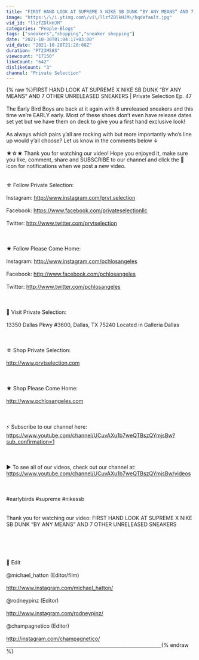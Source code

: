 ```yaml
---
title: "FIRST HAND LOOK AT SUPREME X NIKE SB DUNK “BY ANY MEANS” AND 7 OTHER UNRELEASED SNEAKERS"
image: "https:\/\/i.ytimg.com\/vi\/llzfZDlkHJM\/hqdefault.jpg"
vid_id: "llzfZDlkHJM"
categories: "People-Blogs"
tags: ["sneakers","shopping","sneaker shopping"]
date: "2021-10-30T01:04:17+03:00"
vid_date: "2021-10-28T21:20:08Z"
duration: "PT23M58S"
viewcount: "17150"
likeCount: "642"
dislikeCount: "3"
channel: "Private Selection"
---
```

{% raw %}FIRST HAND LOOK AT SUPREME X NIKE SB DUNK “BY ANY MEANS” AND 7 OTHER UNRELEASED SNEAKERS | Private Selection Ep. 47<br /><br />The Early Bird Boys are back at it again with 8 unreleased sneakers and this time we’re EARLY early. Most of these shoes don’t even have release dates set yet but we have them on deck to give you a first hand exclusive look!<br /><br />As always which pairs y’all are rocking with but more importantly who’s line up would y’all choose? Let us know in the comments below ↓<br /><br />★☆★ Thank you for watching our video! Hope you enjoyed it, make sure you like, comment, share and SUBSCRIBE to our channel and click the 🔔 icon for notifications when we post a new video.<br /><br /><br />☆ Follow Private Selection:<br /><br />Instagram: <a rel="nofollow" target="blank" href="http://www.instagram.com/prvt.selection">http://www.instagram.com/prvt.selection</a><br /><br />Facebook: <a rel="nofollow" target="blank" href="https://www.facebook.com/privateselectionllc">https://www.facebook.com/privateselectionllc</a><br /><br />Twitter: <a rel="nofollow" target="blank" href="http://www.twitter.com/prvtselection">http://www.twitter.com/prvtselection</a><br /><br /><br /><br />★ Follow Please Come Home:<br /><br />Instagram: <a rel="nofollow" target="blank" href="http://www.instagram.com/pchlosangeles">http://www.instagram.com/pchlosangeles</a><br /><br />Facebook: <a rel="nofollow" target="blank" href="http://www.facebook.com/pchlosangeles">http://www.facebook.com/pchlosangeles</a><br /><br />Twitter: <a rel="nofollow" target="blank" href="http://www.twitter.com/pchlosangeles">http://www.twitter.com/pchlosangeles</a><br /><br /><br /><br />🚗 Visit Private Selection:<br /><br />13350 Dallas Pkwy #3600, Dallas, TX 75240 Located in Galleria Dallas<br /><br /><br /><br />☆ Shop Private Selection:<br /><br /><a rel="nofollow" target="blank" href="http://www.prvtselection.com">http://www.prvtselection.com</a><br /><br /><br /><br />★ Shop Please Come Home:<br /><br /><a rel="nofollow" target="blank" href="http://www.pchlosangeles.com">http://www.pchlosangeles.com</a><br /><br /><br /><br />⚡️ Subscribe to our channel here: <a rel="nofollow" target="blank" href="https://www.youtube.com/channel/UCuvAXu1b7weQTBszQYmjsBw?sub_confirmation=1">https://www.youtube.com/channel/UCuvAXu1b7weQTBszQYmjsBw?sub_confirmation=1</a><br /><br /><br /><br />► To see all of our videos, check out our channel at: <a rel="nofollow" target="blank" href="https://www.youtube.com/channel/UCuvAXu1b7weQTBszQYmjsBw/videos">https://www.youtube.com/channel/UCuvAXu1b7weQTBszQYmjsBw/videos</a><br /><br /><br /><br /> #earlybirds #supreme #nikessb<br /><br /><br />Thank you for watching our video: FIRST HAND LOOK AT SUPREME X NIKE SB DUNK “BY ANY MEANS” AND 7 OTHER UNRELEASED SNEAKERS<br /><br /><br /><br /><br /><br />🎥 Edit<br /><br />@michael_hatton (Editor/film)<br /><br /><a rel="nofollow" target="blank" href="http://www.instagram.com/michael_hatton/">http://www.instagram.com/michael_hatton/</a><br /><br />@rodneypinz (Editor)<br /><br /><a rel="nofollow" target="blank" href="http://www.instagram.com/rodneypinz/">http://www.instagram.com/rodneypinz/</a><br /><br />@champagnetico (Editor)<br /><br /><a rel="nofollow" target="blank" href="http://instagram.com/champagnetico/">http://instagram.com/champagnetico/</a><br />_________________________________________________________________{% endraw %}

